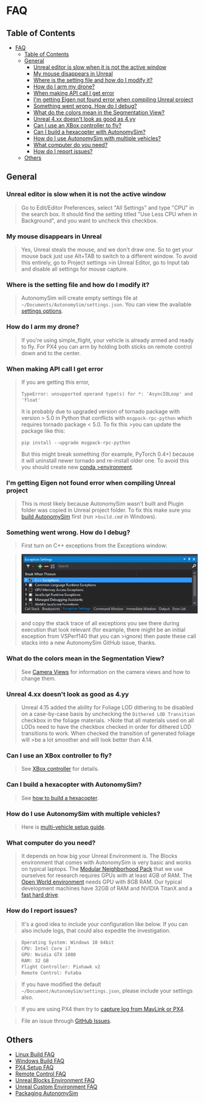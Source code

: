 # FAQ

## Table of Contents

- [FAQ](#faq)
  - [Table of Contents](#table-of-contents)
  - [General](#general)
    - [Unreal editor is slow when it is not the active window](#unreal-editor-is-slow-when-it-is-not-the-active-window)
    - [My mouse disappears in Unreal](#my-mouse-disappears-in-unreal)
    - [Where is the setting file and how do I modify it?](#where-is-the-setting-file-and-how-do-i-modify-it)
    - [How do I arm my drone?](#how-do-i-arm-my-drone)
    - [When making API call I get error](#when-making-api-call-i-get-error)
    - [I'm getting Eigen not found error when compiling Unreal project](#im-getting-eigen-not-found-error-when-compiling-unreal-project)
    - [Something went wrong. How do I debug?](#something-went-wrong-how-do-i-debug)
    - [What do the colors mean in the Segmentation View?](#what-do-the-colors-mean-in-the-segmentation-view)
    - [Unreal 4.xx doesn't look as good as 4.yy](#unreal-4xx-doesnt-look-as-good-as-4yy)
    - [Can I use an XBox controller to fly?](#can-i-use-an-xbox-controller-to-fly)
    - [Can I build a hexacopter with AutonomySim?](#can-i-build-a-hexacopter-with-autonomysim)
    - [How do I use AutonomySim with multiple vehicles?](#how-do-i-use-autonomysim-with-multiple-vehicles)
    - [What computer do you need?](#what-computer-do-you-need)
    - [How do I report issues?](#how-do-i-report-issues)
  - [Others](#others)

## General

### Unreal editor is slow when it is not the active window

> Go to Edit/Editor Preferences, select "All Settings" and type "CPU" in the search box.
> It should find the setting titled "Use Less CPU when in Background", and you want to uncheck this checkbox.

### My mouse disappears in Unreal

> Yes, Unreal steals the mouse, and we don't draw one.  So to get your mouse back just use Alt+TAB to switch to a different window. To avoid this entirely, go to Project settings >in Unreal Editor, go to Input tab and disable all settings for mouse capture.

### Where is the setting file and how do I modify it?

> AutonomySim will create empty settings file at `~/Documents/AutonomySim/settings.json`. You can view the available [settings options](settings.md).

### How do I arm my drone?

> If you're using simple_flight, your vehicle is already armed and ready to fly. For PX4 you can arm by holding both sticks on remote control down and to the center.

### When making API call I get error

> If you are getting this error,
> ```
> TypeError: unsupported operand type(s) for *: 'AsyncIOLoop' and 'float'
> ```
> It is probably due to upgraded version of tornado package with version > 5.0 in Python that conflicts with `msgpack-rpc-python` which requires tornado package < 5.0. To fix this >you can update the package like this:
> ```
> pip install --upgrade msgpack-rpc-python
> ```
> But this might break something (for example, PyTorch 0.4+) because it will uninstall newer tornado and re-install older one. To avoid this you should create new [conda >environment](https://conda.io/docs/user-guide/tasks/manage-environments.html).

### I'm getting Eigen not found error when compiling Unreal project

>This is most likely because AutonomySim wasn't built and Plugin folder was copied in Unreal project folder. To fix this make sure you [build AutonomySim](build_windows.md) first (run >`build.cmd` in Windows).

### Something went wrong. How do I debug?

> First turn on C++ exceptions from the Exceptions window:

> ![exceptions](media/images/exceptions.png)

> and copy the stack trace of all exceptions you see there during execution that look relevant (for example, there might be an initial exception from VSPerf140 that you can >ignore) then paste these call stacks into a new AutonomySim GitHub issue, thanks.

### What do the colors mean in the Segmentation View?

> See [Camera Views](camera_views.md) for information on the camera views and how to change them.

### Unreal 4.xx doesn't look as good as 4.yy

> Unreal 4.15 added the ability for Foliage LOD dithering to be disabled on a case-by-case basis by unchecking the `Dithered LOD Transition` checkbox in the foliage materials. >Note that all materials used on all LODs need to have the checkbox checked in order for dithered LOD transitions to work.  When checked the transition of generated foliage will >be a lot smoother and will look better than 4.14.

### Can I use an XBox controller to fly?

> See [XBox controller](controllers_wired.md) for details.

### Can I build a hexacopter with AutonomySim?

> See [how to build a hexacopter](https://github.com/nervosys/AutonomySim/wiki/hexacopter).

### How do I use AutonomySim with multiple vehicles?

> Here is [multi-vehicle setup guide](multi_vehicle.md).

### What computer do you need?

> It depends on how big your Unreal Environment is. The Blocks environment that comes with AutonomySim is very basic and works on typical laptops. The [Modular Neighborhood Pack](https://www.unrealengine.com/marketplace/modular-neighborhood-pack) that we use ourselves for research requires GPUs with at least 4GB of RAM. The [Open World environment](https://www.unrealengine.com/marketplace/open-world-demo-collection) needs GPU with 8GB RAM. Our typical development machines have 32GB of RAM and NVIDIA TitanX and a [fast hard drive](hard_drive.md).

### How do I report issues?

> It's a good idea to include your configuration like below. If you can also include logs, that could also expedite the investigation.

> ```
> Operating System: Windows 10 64bit
> CPU: Intel Core i7
> GPU: Nvidia GTX 1080
> RAM: 32 GB
> Flight Controller: Pixhawk v2
> Remote Control: Futaba
> ```

> If you have modified the default `~/Document/AutonomySim/settings.json`, please include your settings also.

> If you are using PX4 then try to [capture log from MavLink or PX4](px4_logging.md).

> File an issue through [GitHub Issues](https://github.com/nervosys/AutonomySim/issues).

## Others

* [Linux Build FAQ](build_linux.md#faq)
* [Windows Build FAQ](build_windows.md#faq)
* [PX4 Setup FAQ](px4_setup.md#faq)
* [Remote Control FAQ](controllers_remote.md#faq)
* [Unreal Blocks Environment FAQ](unreal_blocks.md#faq)
* [Unreal Custom Environment FAQ](unreal_custenv.md#faq)
* [Packaging AutonomySim](build_faq.md#packaging-a-binary-including-the-AutonomySim-plugin)
